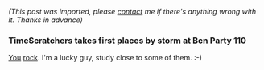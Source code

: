 *(This post was imported, please [contact](/#/contact) me if there's anything wrong with it. Thanks in advance)*

<div class="entry-body">
<h3>TimeScratchers takes first places by storm at Bcn Party 110</h3>
<p>
	<a href="http://www.pouet.net/groups.php?which=5716">You</a> <a href="http://www.pouet.net/prod.php?which=26786&howmanycomments=25&page=0">rock</a>. I'm a lucky guy, study close to some of them. :-)
</p>
</div>
